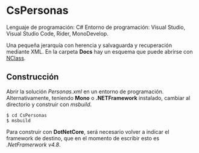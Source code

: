 # CsPersonas

Lenguaje de programación: C#
Entorno de programación: Visual Studio, Visual Studio Code, Rider, MonoDevelop.

Una pequeña jerarquía con herencia y salvaguarda y recuperación mediante XML.
En la carpeta **Docs** hay un esquema que puede abrirse con [NClass](https://github.com/gbaychev/NClass/releases/latest/).

## Construcción

Abrir la solución *Personas.xml* en un entorno de programación. Alternativamente, teniendo **Mono** o **.NETFramework** instalado, cambiar al directorio y construir con *msbuild*.

```
$ cd CsPersonas
$ msbuild
```

Para construir con **DotNetCore**, será necesario volver a indicar el framework de destino, que en el momento de escribir esto es *.NetFramerwork v4.8*.
